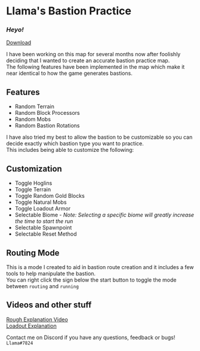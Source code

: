# Llama's Bastion Practice

### *Heyo!*  

[Download](https://github.com/LlamaPag/bastion/releases/download/untagged-944fb39d8a2d521e3b35/Llamas_Bastion_Practice_v2.6.1.zip)

I have been working on this map for several months now after foolishly deciding that I wanted to create an accurate bastion practice map.  
The following features have been implemented in the map which make it near identical to how the game generates bastions.

## Features
- Random Terrain
- Random Block Processors
- Random Mobs
- Random Bastion Rotations  

I have also tried my best to allow the bastion to be customizable so you can decide exactly which bastion type you want to practice.  
This includes being able to customize the following:

## Customization
- Toggle Hoglins
- Toggle Terrain
- Toggle Random Gold Blocks
- Toggle Natural Mobs
- Toggle Loadout Armor
- Selectable Biome - *Note: Selecting a specific biome will greatly increase the time to start the run*
- Selectable Spawnpoint
- Selectable Reset Method

## Routing Mode
This is a mode I created to aid in bastion route creation and it includes a few tools to help manipulate the bastion.  
You can right click the sign below the start button to toggle the mode between `routing` and `running`

## Videos and other stuff
[Rough Explanation Video](https://youtu.be/jlA-jW7VGqw)  
[Loadout Explanation](https://youtu.be/uTn9LwB5WAE)  

Contact me on Discord if you have any questions, feedback or bugs! `Llama#7824`
